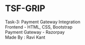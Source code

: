 # TSF-GRIP
Task-3: Payment Gateway Integration   
Frontend - HTML, CSS, Bootstrap  
Payment Gateway - Razorpay  
Made By : Ravi Kant


